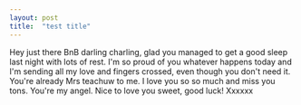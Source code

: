 ```yaml
---
layout: post
title:  "test title"
---
```

Hey just there BnB darling charling, glad you managed to get a good sleep last night with lots of rest. I'm so proud of you whatever happens today and I'm sending all my love and fingers crossed, even though you don't need it. You're already Mrs teachuw to me. I love you so so much and miss you tons. You're my angel. Nice to love you sweet, good luck! Xxxxxx

